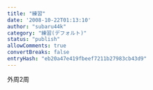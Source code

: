 ```yaml
---
title: "練習"
date: '2008-10-22T01:13:10'
author: "subaru44k"
category: "練習(デフォルト)"
status: "publish"
allowComments: true
convertBreaks: false
entryHash: "eb20a47e419fbeef7211b27983cb43d9"
---
```

外周2周

